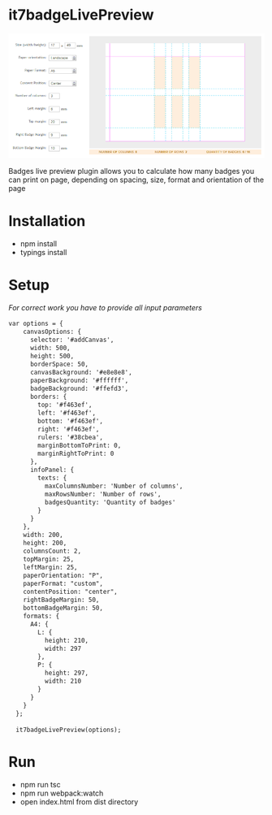 # it7badgeLivePreview

![demo](https://github.com/it7-solutions/it7badgeLivePreview/blob/master/demo.gif)

Badges live preview plugin allows you to calculate how many badges you can print on page, depending on spacing, size, format and orientation of the page
# Installation
* npm install
* typings install

# Setup
*For correct work you have to provide all input parameters*
```
var options = {
    canvasOptions: {
      selector: '#addCanvas',
      width: 500,
      height: 500,
      borderSpace: 50,
      canvasBackground: '#e8e8e8',
      paperBackground: '#ffffff',
      badgeBackground: '#ffefd3',
      borders: {
        top: '#f463ef',
        left: '#f463ef',
        bottom: '#f463ef',
        right: '#f463ef',
        rulers: '#38cbea',
        marginBottomToPrint: 0,
        marginRightToPrint: 0
      },
      infoPanel: {
        texts: {
          maxColumnsNumber: 'Number of columns',
          maxRowsNumber: 'Number of rows',
          badgesQuantity: 'Quantity of badges'
        }
      }
    },
    width: 200,
    height: 200,
    columnsCount: 2,
    topMargin: 25,
    leftMargin: 25,
    paperOrientation: "P",
    paperFormat: "custom",
    contentPosition: "center",
    rightBadgeMargin: 50,
    bottomBadgeMargin: 50,
    formats: {
      A4: {
        L: {
          height: 210,
          width: 297
        },
        P: {
          height: 297,
          width: 210
        }
      }      
    }
  };
  
  it7badgeLivePreview(options);
```
# Run
* npm run tsc
* npm run webpack:watch
* open index.html from dist directory



